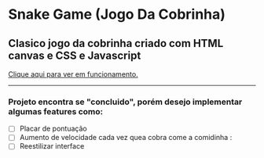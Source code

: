 # Snake Game (Jogo Da Cobrinha)

## Clasico jogo da cobrinha criado com HTML canvas e CSS e Javascript


[Clique aqui para ver em funcionamento.](http://snake-game2.netlify.app "Clique aqui para ver em funcionamento")

------------


### Projeto encontra se "concluido", porém desejo implementar algumas features como:

- [ ] Placar de pontuação  
- [ ] Aumento de velocidade cada vez quea cobra come a comidinha  :
- [ ] Reestilizar interface 

